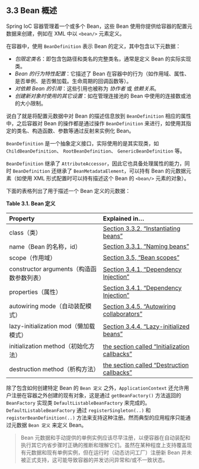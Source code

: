 ## 3.3 Bean 概述

Spring IoC 容器管理着一个或多个 Bean，这些 Bean 使用你提供给容器的配置元数据来创建，例如在 XML 中以 `<bean/>` 元素定义。

在容器中，使用 `BeanDefinition` 表示 Bean 的定义，其中包含以下元数据：

* _包限定类名_：即包含包路径和类名的完整类名，通常是定义 Bean 的实际实现类。
* _Bean 的行为特性配置_：它描述了 Bean 在容器中的行为（如作用域、属性、是否单例、是否懒加载。生命周期的回调函数等）。
* _对依赖 Bean 的引用_：这些引用也被称为 _协作者_ 或 _依赖关系_。
* _创建新对象时使用的其它设置_：如在管理连接池的 Bean 中使用的连接数或池的大小限制。

说白了就是将配置元数据中对 Bean 的描述信息放到 `BeanDefinition` 相应的属性中，之后容器对 Bean 的操作都是通过操作 `BeanDefinition` 来进行，如使用其指定的类名、构造函数、参数等通过反射来实例化 Bean。

`BeanDefinition` 是一个抽象定义接口，实际使用的是其实现类，如 `ChildBeanDefinition`、 `RootBeanDefinition`、 `GenericBeanDefinition` 等。

`BeanDefinition` 继承了 `AttributeAccessor`，因此它也具备处理属性的能力，同时 `BeanDefinition` 还继承了 `BeanMetadataElement`，可以持有 Bean 的元数据元素（如使用 XML 形式配置时可以持有描述这个 Bean 的 `<bean/>` 元素的对象）。

下面的表格列出了用于描述一个 Bean 定义的元数据：

**Table 3.1. Bean 定义**

| Property | Explained in…​ |
| :--- | :--- |
| class（类） | [Section 3.3.2, “Instantiating beans”](http://docs.spring.io/spring/docs/5.0.0.M4/spring-framework-reference/htmlsingle/#beans-factory-class) |
| name（Bean 的名称，id） | [Section 3.3.1, “Naming beans”](http://docs.spring.io/spring/docs/5.0.0.M4/spring-framework-reference/htmlsingle/#beans-beanname) |
| scope（作用域） | [Section 3.5, “Bean scopes”](http://docs.spring.io/spring/docs/5.0.0.M4/spring-framework-reference/htmlsingle/#beans-factory-scopes) |
| constructor arguments（构造函数参数列表） | [Section 3.4.1, “Dependency Injection”](http://docs.spring.io/spring/docs/5.0.0.M4/spring-framework-reference/htmlsingle/#beans-factory-collaborators) |
| properties（属性） | [Section 3.4.1, “Dependency Injection”](http://docs.spring.io/spring/docs/5.0.0.M4/spring-framework-reference/htmlsingle/#beans-factory-collaborators) |
| autowiring mode（自动装配模式） | [Section 3.4.5, “Autowiring collaborators”](http://docs.spring.io/spring/docs/5.0.0.M4/spring-framework-reference/htmlsingle/#beans-factory-autowire) |
| lazy-initialization mod（懒加载模式） | [Section 3.4.4, “Lazy-initialized beans”](http://docs.spring.io/spring/docs/5.0.0.M4/spring-framework-reference/htmlsingle/#beans-factory-lazy-init) |
| initialization method（初始化方法） | [the section called “Initialization callbacks”](http://docs.spring.io/spring/docs/5.0.0.M4/spring-framework-reference/htmlsingle/#beans-factory-lifecycle-initializingbean) |
| destruction method（析构方法） | [the section called “Destruction callbacks”](http://docs.spring.io/spring/docs/5.0.0.M4/spring-framework-reference/htmlsingle/#beans-factory-lifecycle-disposablebean) |

除了包含如何创建特定 Bean 的 `Bean 定义` 之外，`ApplicationContext` 还允许用户注册在容器之外创建的现有对象，这是通过 `getBeanFactory()` 方法返回的 `BeanFactory` 实现类 `DefaultListableBeanFactory` 来完成的。`DefaultListableBeanFactory` 通过 `registerSingleton(..)` 和 `registerBeanDefinition(..)` 方法来支持这种注册。然而典型的应用程序只能通过元数据 `Bean 定义` 来定义 Bean。

> Bean 元数据和手动提供的单例实例应该尽早注册，以便容器在自动装配和执行其它内省步骤时正确的推断和理解它们。虽然在某种程度上支持覆盖现有元数据和现有单例实例，但在运行时（动态访问工厂）注册新 Bean 并未被正式支持，这可能导致容器的并发访问异常和/或不一致状态。
